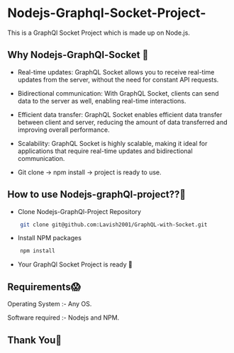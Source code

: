 # Nodejs-Graphql-Socket-Project-

This is a GraphQl Socket Project which is made up on Node.js.


## Why Nodejs-GraphQl-Socket 🤔

- Real-time updates: GraphQL Socket allows you to receive real-time updates from the server, without the need for constant API requests.

- Bidirectional communication: With GraphQL Socket, clients can send data to the server as well, enabling real-time interactions.

- Efficient data transfer: GraphQL Socket enables efficient data transfer between client and server, reducing the amount of data transferred and improving overall performance.

- Scalability: GraphQL Socket is highly scalable, making it ideal for applications that require real-time updates and bidirectional communication.

- Git clone -> npm install -> project is ready to use. 



## How to use Nodejs-graphQl-project??🧐

- Clone Nodejs-GraphQl-Project Repository
```bash
    git clone git@github.com:Lavish2001/GraphQL-with-Socket.git
```
- Install NPM packages 
```bash
    npm install
```
- Your GraphQl Socket Project is ready 🤙

## Requirements😱

 Operating System  :- Any OS.

 Software required :- Nodejs and NPM.


## Thank You🙏

